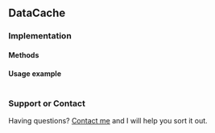 ## DataCache

### Implementation

#### Methods 

#### Usage example

```csharp
```

### Support or Contact

Having questions? [Contact me](https://github.com/CanadianBeaver) and I will help you sort it out.
 
<style>
 .inner { min-width: 800px !important; max-width: 60% !important;}
</style>
